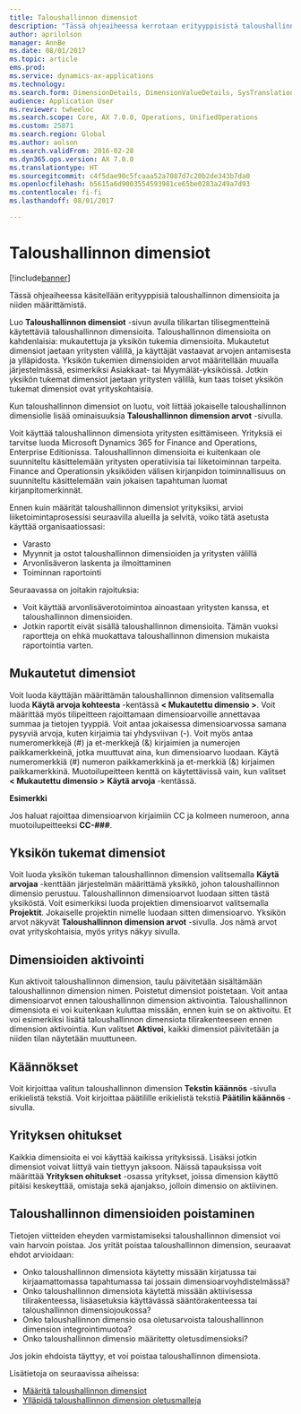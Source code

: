 ```yaml
---
title: Taloushallinnon dimensiot
description: "Tässä ohjeaiheessa kerrotaan erityyppisistä taloushallinnon dimensioista ja niiden määrittämisestä."
author: aprilolson
manager: AnnBe
ms.date: 08/01/2017
ms.topic: article
ems.prod: 
ms.service: dynamics-ax-applications
ms.technology: 
ms.search.form: DimensionDetails, DimensionValueDetails, SysTranslationDetail
audience: Application User
ms.reviewer: twheeloc
ms.search.scope: Core, AX 7.0.0, Operations, UnifiedOperations
ms.custom: 25871
ms.search.region: Global
ms.author: aolson
ms.search.validFrom: 2016-02-28
ms.dyn365.ops.version: AX 7.0.0
ms.translationtype: HT
ms.sourcegitcommit: c4f5dae90c5fcaaa52a7087d7c20b2de343b7da0
ms.openlocfilehash: b5615a6d9003554593981ce65be0283a249a7d93
ms.contentlocale: fi-fi
ms.lasthandoff: 08/01/2017

---
```


# <a name="financial-dimensions"></a>Taloushallinnon dimensiot

[!include[banner](../includes/banner.md)]

Tässä ohjeaiheessa käsitellään erityyppisiä taloushallinnon dimensioita ja niiden määrittämistä.

Luo **Taloushallinnon dimensiot** -sivun avulla tilikartan tilisegmentteinä käytettäviä taloushallinnon dimensioita. Taloushallinnon dimensioita on kahdenlaisia: mukautettuja ja yksikön tukemia dimensioita. Mukautetut dimensiot jaetaan yritysten välillä, ja käyttäjät vastaavat arvojen antamisesta ja ylläpidosta. Yksikön tukemien dimensioiden arvot määritellään muualla järjestelmässä, esimerkiksi Asiakkaat- tai Myymälät-yksiköissä. Jotkin yksikön tukemat dimensiot jaetaan yritysten välillä, kun taas toiset yksikön tukemat dimensiot ovat yrityskohtaisia. 

Kun taloushallinnon dimensiot on luotu, voit liittää jokaiselle taloushallinnon dimensiolle lisää ominaisuuksia **Taloushallinnon dimension arvot** -sivulla. 

Voit käyttää taloushallinnon dimensiota yritysten esittämiseen. Yrityksiä ei tarvitse luoda Microsoft Dynamics 365 for Finance and Operations, Enterprise Editionissa. Taloushallinnon dimensioita ei kuitenkaan ole suunniteltu käsittelemään yritysten operatiivisia tai liiketoiminnan tarpeita. Finance and Operationsin yksiköiden välisen kirjanpidon toiminnallisuus on suunniteltu käsittelemään vain jokaisen tapahtuman luomat kirjanpitomerkinnät. 

Ennen kuin määrität taloushallinnon dimensiot yrityksiksi, arvioi liiketoimintaprosessisi seuraavilla alueilla ja selvitä, voiko tätä asetusta käyttää organisaatiossasi:

- Varasto
- Myynnit ja ostot taloushallinnon dimensioiden ja yritysten välillä
- Arvonlisäveron laskenta ja ilmoittaminen
- Toiminnan raportointi

Seuraavassa on joitakin rajoituksia:

- Voit käyttää arvonlisäverotoimintoa ainoastaan yritysten kanssa, et taloushallinnon dimensioiden.
- Jotkin raportit eivät sisällä taloushallinnon dimensioita. Tämän vuoksi raportteja on ehkä muokattava taloushallinnon dimension mukaista raportointia varten.

## <a name="custom-dimensions"></a>Mukautetut dimensiot

Voit luoda käyttäjän määrittämän taloushallinnon dimension valitsemalla luoda **Käytä arvoja kohteesta** -kentässä **&lt; Mukautettu dimensio &gt;**. Voit määrittää myös tilipeitteen rajoittamaan dimensioarvoille annettavaa summaa ja tietojen tyyppiä. Voit antaa jokaisessa dimensioarvossa samana pysyviä arvoja, kuten kirjaimia tai yhdysviivan (-). Voit myös antaa numeromerkkejä (\#) ja et-merkkejä (&) kirjaimien ja numerojen paikkamerkkeinä, jotka muuttuvat aina, kun dimensioarvo luodaan. Käytä numeromerkkiä (\#) numeron paikkamerkkinä ja et-merkkiä (&) kirjaimen paikkamerkkinä. Muotoilupeitteen kenttä on käytettävissä vain, kun valitset **&lt; Mukautettu dimensio &gt;** **Käytä arvoja** -kentässä.

**Esimerkki**

Jos haluat rajoittaa dimensioarvon kirjaimiin CC ja kolmeen numeroon, anna muotoilupeitteeksi **CC-\#\#\#**.

## <a name="entity-backed-dimensions"></a>Yksikön tukemat dimensiot

Voit luoda yksikön tukeman taloushallinnon dimension valitsemalla **Käytä arvojaa** -kenttään järjestelmän määrittämä yksikkö, johon taloushallinnon dimensio perustuu. Taloushallinnon dimensioarvot luodaan sitten tästä yksiköstä. Voit esimerkiksi luoda projektien dimensioarvot valitsemalla **Projektit**. Jokaiselle projektin nimelle luodaan sitten dimensioarvo. Yksikön arvot näkyvät **Taloushallinnon dimension arvot** -sivulla. Jos nämä arvot ovat yrityskohtaisia, myös yritys näkyy sivulla.

## <a name="activating-dimensions"></a>Dimensioiden aktivointi

Kun aktivoit taloushallinnon dimension, taulu päivitetään sisältämään taloushallinnon dimension nimen. Poistetut dimensiot poistetaan. Voit antaa dimensioarvot ennen taloushallinnon dimension aktivointia. Taloushallinnon dimensiota ei voi kuitenkaan kuluttaa missään, ennen kuin se on aktivoitu. Et voi esimerkiksi lisätä taloushallinnon dimensiota tilirakenteeseen ennen dimension aktivointia. Kun valitset **Aktivoi**, kaikki dimensiot päivitetään ja niiden tilan näytetään muuttuneen. 

## <a name="translations"></a>Käännökset

Voit kirjoittaa valitun taloushallinnon dimension **Tekstin käännös** -sivulla erikielistä tekstiä. Voit kirjoittaa päätilille erikielistä tekstiä **Päätilin käännös** -sivulla. 

## <a name="legal-entity-overrides"></a>Yrityksen ohitukset

Kaikkia dimensioita ei voi käyttää kaikissa yrityksissä. Lisäksi jotkin dimensiot voivat liittyä vain tiettyyn jaksoon. Näissä tapauksissa voit määrittää **Yrityksen ohitukset** -osassa yritykset, joissa dimension käyttö pitäisi keskeyttää, omistaja sekä ajanjakso, jolloin dimensio on aktiivinen.

## <a name="deleting-financial-dimensions"></a>Taloushallinnon dimensioiden poistaminen

Tietojen viitteiden eheyden varmistamiseksi taloushallinnon dimensiot voi vain harvoin poistaa. Jos yrität poistaa taloushallinnon dimension, seuraavat ehdot arvioidaan:

- Onko taloushallinnon dimensiota käytetty missään kirjatussa tai kirjaamattomassa tapahtumassa tai jossain dimensioarvoyhdistelmässä?
- Onko taloushallinnon dimensiota käytettä missään aktiivisessa tilirakenteessa, lisäasetuksia käyttävässä sääntörakenteessa tai taloushallinnon dimensiojoukossa?
- Onko taloushallinnon dimensio osa oletusarvoista taloushallinnon dimension integrointimuotoa?
- Onko taloushallinnon dimensio määritetty oletusdimensioksi?

Jos jokin ehdoista täyttyy, et voi poistaa taloushallinnon dimensiota.


Lisätietoja on seuraavissa aiheissa:
- [Määritä taloushallinnon dimensiot](tasks/define-financial-dimensions.md)
- [Ylläpidä taloushallinnon dimension oletusmalleja](tasks/maintain-financial-dimension-default-templates.md)

